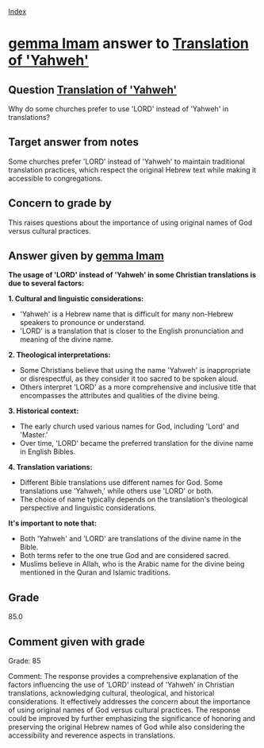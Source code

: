 
[Index](../../index.md)
# [gemma Imam](../../answering_models/gemma_Imam.md) answer to [Translation of 'Yahweh'](../../questions/Translation_of_'Yahweh'.md)

## Question [Translation of 'Yahweh'](../../questions/Translation_of_'Yahweh'.md)
Why do some churches prefer to use 'LORD' instead of 'Yahweh' in translations?

## Target answer from notes
Some churches prefer 'LORD' instead of 'Yahweh' to maintain traditional translation practices, which respect the original Hebrew text while making it accessible to congregations.

## Concern to grade by
This raises questions about the importance of using original names of God versus cultural practices.

## Answer given by [gemma Imam](../../answering_models/gemma_Imam.md)
**The usage of 'LORD' instead of 'Yahweh' in some Christian translations is due to several factors:**

**1. Cultural and linguistic considerations:**
- 'Yahweh' is a Hebrew name that is difficult for many non-Hebrew speakers to pronounce or understand.
- 'LORD' is a translation that is closer to the English pronunciation and meaning of the divine name.

**2. Theological interpretations:**
- Some Christians believe that using the name 'Yahweh' is inappropriate or disrespectful, as they consider it too sacred to be spoken aloud.
- Others interpret 'LORD' as a more comprehensive and inclusive title that encompasses the attributes and qualities of the divine being.

**3. Historical context:**
- The early church used various names for God, including 'Lord' and 'Master.'
- Over time, 'LORD' became the preferred translation for the divine name in English Bibles.

**4. Translation variations:**
- Different Bible translations use different names for God. Some translations use 'Yahweh,' while others use 'LORD' or both.
- The choice of name typically depends on the translation's theological perspective and linguistic considerations.

**It's important to note that:**

- Both 'Yahweh' and 'LORD' are translations of the divine name in the Bible.
- Both terms refer to the one true God and are considered sacred.
- Muslims believe in Allah, who is the Arabic name for the divine being mentioned in the Quran and Islamic traditions.

## Grade
85.0

## Comment given with grade
Grade: 85

Comment: The response provides a comprehensive explanation of the factors influencing the use of 'LORD' instead of 'Yahweh' in Christian translations, acknowledging cultural, theological, and historical considerations. It effectively addresses the concern about the importance of using original names of God versus cultural practices. The response could be improved by further emphasizing the significance of honoring and preserving the original Hebrew names of God while also considering the accessibility and reverence aspects in translations.
